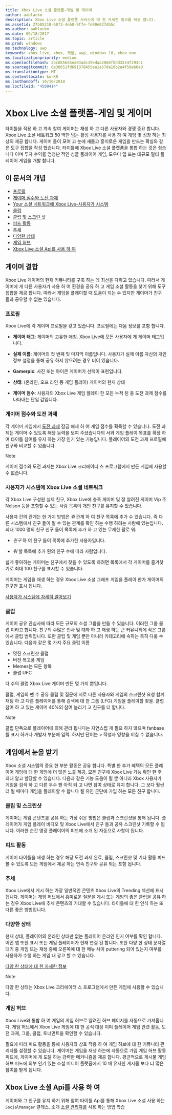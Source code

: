 ```yaml
---
title: Xbox Live 소셜 플랫폼-게임 및 게이머
author: aablackm
description: Xbox Live 소셜 플랫폼 서비스에 대 한 자세한 링크를 제공 합니다.
ms.assetid: 27b85218-60f3-4eb0-9f7e-fe90e027db5c
ms.author: aablackm
ms.date: 09/18/2017
ms.topic: article
ms.prod: windows
ms.technology: uwp
keywords: xbox live, xbox, 게임, uwp, windows 10, xbox one
ms.localizationpriority: medium
ms.openlocfilehash: 2bc8856d4ea03adc39edaa2066f0dd3224f293c1
ms.sourcegitcommit: 8e30651fd691378455ea1a57da10b2e4f50e66a0
ms.translationtype: MT
ms.contentlocale: ko-KR
ms.lasthandoff: 10/10/2018
ms.locfileid: "4509414"
---
```

# <a name="xbox-live-social-platform---for-games-and-gamers"></a>Xbox Live 소셜 플랫폼-게임 및 게이머

타이틀을 적용 하 고 계속 참여 게이머는 재생 하 고 다른 사용자와 경쟁 중요 합니다. Xbox Live 소셜 네트워크 50 백만 넘는 활성 사용자를 사용 하 여 게임 및 성장 하는 최상의 제공 합니다. 게이머 들이 모여 고 눈에 새롭고 흥미로운 게임을 만드는 확실와 같은 도구 집합을 작성 했습니다. 타이틀에 Xbox Live 소셜 플랫폼을 통합 하는 것은 쉽습니다 이며 투자 수익률 엄청난 적인 싱글 플레이어 게임, 도우미 앱 또는 대규모 멀티 플레이어 게임을 개발 합니다.

## <a name="concepts-in-this-article"></a>이 문서의 개념
- [프로필](#profile)
- [게이머 점수와 도전 과제](#gamerscore-and-achievements)
- [Your 소셜 네트워크에 Xbox Live-사용자가 시스템](#the-people-system---your-social-network-on-xbox-live)
- [클럽](#clubs)
- [클립 및 스크린 샷](#clips-and-screenshots)
- [피드 활동](#the-activity-feed)
- [추세](#trending)
- [다양한 상태](#rich-presence)
- [게임 허브](#game-hubs)
- [Xbox Live 소셜 Api를 사용 하 여](#use-the-xbox-live-social-apis)

## <a name="bringing-gamers-together"></a>게이머 결합
Xbox Live 게이머의 현재 커뮤니티를 구축 하는 데 최선을 다하고 있습니다. 따라서 게이머에 게 다른 사용자가 사용 하 여 환경을 공유 하 고 게임 소셜 활동을 찾기 위해 도구 집합을 제공 합니다. 따라서 게임을 플레이할 때 도움이 되는 수 있지만 게이머가 친구 들과 공유할 수 없는 있습니다. 

### <a name="profile"></a>프로필
Xbox Live에 각 게이머 프로필을 갖고 있습니다. 프로필에는 다음 정보를 포함 합니다.

-   **게이머 태그**: 게이머의 고유한 애칭. Xbox Live에 모든 사용자에 게 게이머 태그입니다.

-   **실제 이름**: 게이머의 첫 번째 및 마지막 이름입니다. 사용자가 실제 이름 자신의 개인 정보 설정을 통해 공유 하지 않으려는 경우 비어 있습니다.

-   **Gamerpic**: 사진 또는 아이콘 게이머가 선택이 표현입니다.

-   **상태**: (온라인, 오프 라인 등 게임 플레이) 게이머의 현재 상태

-   **게이머 점수**: 사용자의 Xbox Live 게임 플레이 한 모든 누적 된 총 도전 과제 점수를 나타내는 단일 값입니다.

### <a name="gamerscore-and-achievements"></a>게이머 점수와 도전 과제
각 게이머 게임에서 [도전 과제](../achievements-2017/achievements.md) 잠금 해제 하 여 게임 점수를 획득할 수 있습니다.
도전 과제는 게이머 수 있도록 해당 능력을 보여 주셨습니다의 서와 게임 플레이 목표를 확장 하 여 타이틀 참여를 유지 하는 가장 인기 있는 기능입니다. 플레이어의 도전 과제 프로필에 친구와 비교할 수 있습니다.

> [!NOTE]
> 게이머 점수와 도전 과제는 Xbox Live 크리에이터 스 프로그램에서 만든 게임에 사용할 수 없습니다.

### <a name="the-people-system---your-social-network-on-xbox-live"></a>사용자가 시스템에 Xbox Live 소셜 네트워크
각 Xbox Live 구성원 실제 친구, Xbox Live에 충족 게이머 및 잘 알려진 게이머 Vip 주 Nelson 등을 포함할 수 있는 사람 목록이 개인 친구를 유지할 수 있습니다. 

사용자 간의 관계는 한 가지 방법은 *워* 관계 하 여 친구 목록에 추가 수 있습니다. 즉 다른 시스템에서 친구 들이 될 수 있는 관계를 확인 하는 수행 하려는 사람에 있는입니다. 최대 1000 명의 친구 친구 들이 목록에 추가 하 고 있는 무제한 팔로 워:

-   *친구* 하 여 친구 들이 목록에 추가한 사용자입니다.

-   *워* 할 목록에 추가 된의 친구 수에 따라 사람입니다.

쉽게 좋아하는 게이머는 친구에서 찾을 수 있도록 하려면 목록에서 각 게이머를 즐겨찾기로 최대 100 친구를 표시할 수 있습니다.

게이머는 게임을 재생 하는 경우 Xbox Live 소셜 그래프 게임을 플레이 한가 게이머의 친구만 표시 됩니다.

[사용자가 시스템에 자세히 알아보기](people-system/xbox-live-people-system.md) 

### <a name="clubs"></a>클럽
게이머 공유 관심사에 따라 모든 규모의 소셜 그룹을 만들 수 있습니다. 이러한 그룹 클럽 이라고 합니다.
친구의 수많은 인사 및 대화 하 고 재생 하는 큰 커뮤니티에 작은 그룹에서 클럽 범위입니다.
또한 클럽 및 게임 뿐만 아니라 카테고리에 속하는 특히 다룰 수 있습니다. 다음과 같은 몇 가지 주요 클럽 이름

- 멋진 스크린샷 클럽
- 버전 복고풍 게임
- Memes는 모든 항목
- 클럽 UFC

다 수의 클럽 Xbox Live 게이머 만든 몇 가지 뿐입니다.

클럽, 게임의 팬 수 공유 클립 및 질문에 서로 다른 사용자와 게임의 스크린샷 요청 함께 채팅 하 고 다른 플레이어를 통해 검색에 대 한 그룹 (LFG) 게임을 플레이할 찾을. 클럽 참여 하 고 있는 게이머 40%의 참여 늘리기 고 친구를 더 합니다.

> [!NOTE]
> 클럽 단독으로 플레이어에 의해 관리 됩니다는 자연스럽 게 필요 하지 않으며 fanbase를 표시 하거나 개발자 부분에 입력. 하지만 단어는 > 작성자 영향을 미칠 수 없습니다. 

## <a name="getting-eyes-on-games"></a>게임에서 눈을 받기
Xbox 소셜 시스템의 중요 한 부분 활동은 공유 합니다. 특별 한 추가 혜택의 모든 플레이어 게임에 대 한 게임에 더 많은 노출 제공, 모든 친구에 Xbox Live 기능 확인 한 후 최대 알고 할당할 수 있습니다. 다음과 같은 기능 도움이 될 뿐 아니라 Xbox 사용자가 게임을 검색 하 고 다른 우수 팬 아직 되 고 나면 참여 상태로 유지 합니다. 그 보다 훨씬 더 될 때마다 게임을 플레이할 수 합니다 될 유인 군단에 가입 하는 모든 친구 합니다. 

### <a name="clips-and-screenshots"></a>클립 및 스크린샷
게이머는 게임 콘텐츠를 공유 하는 가장 쉬운 방법은 클립과 스크린샷을 통해 됩니다. 플레이어가 게임 플레이 비디오 및 Xbox Live에서 친구 들과 공유 스크린샷 기록할 수 됩니다. 이러한 순간 영광 플레이어의 피드에 소개 된 자동으로 사항이 됩니다.

### <a name="the-activity-feed"></a>피드 활동
게이머 타이틀을 재생 하는 경우 해당 도전 과제 완료, 클립, 스크린샷 및 기타 활동 피드 볼 수 있도록 모든 게임에서 제공 하는 연속 친구와 공유 되는 포함 됩니다.

### <a name="trending"></a>추세
Xbox Live에서 게시 하는 가장 일반적인 콘텐츠 Xbox Live의 Trending 섹션에 표시 됩니다. 게이머는 게임 허브에서 흥미로운 질문을 게시 또는 게임의 좋은 클립을 공유 하는 경우 Xbox Live에 추세 콘텐츠의 기대할 수 있습니다. 타이틀에 대 한 인식 하는 또 다른 좋은 방법입니다.

### <a name="rich-presence"></a>다양한 상태
현재 상태, 플레이어의 온라인 상태만 없는 플레이어 온라인 인지 여부를 확인 합니다. 어떤 앱 또한 표시 또는 게임 플레이어가 현재 연결 된 합니다. 또한 다양 한 상태 문자열 대기 중 게임 또는 재생 중에 오른쪽에 대 한 메뉴 사이 puttering 되어 있는지 여부를 사용자가 수행 하는 게임 내 광고 할 수 있습니다. 

[다양 한 상태에 대 한 자세한 정보](rich-presence-strings/rich-presence-strings-overview.md)

> [!NOTE]
> 다양 한 상태는 Xbox Live 크리에이터 스 프로그램에서 만든 게임에 사용할 수 있습니다.

### <a name="game-hubs"></a>게임 허브
Xbox Live와 통합 하 여 게임의 게임 허브로 알려진 허브 페이지를 자동으로 가져옵니다. 게임 허브에서 Xbox Live 게임에 대 한 공식 대상 이며 플레이어 게임 관련 활동, 도전 과제, 그룹, 클럽, 토너먼트을 확인할 수 있습니다.

필요에 따라 피드 활동을 통해 사용자와 상호 작용 하 여 게임 허브에 대 한 커뮤니티 관리자를 설정할 수 있습니다. 게이머는 게임을 재생 하는에 자동으로 가입 게임 허브 활동 피드에, 게이머에 게 도달 하는 강력한 메커니즘을 제공 합니다. 평균적으로 게시물 게임 허브 피드에 외부 인기 있는 소셜 미디어 플랫폼에서 10 배 유사한 게시물 보다 더 많은 참여를 받게 됩니다.

##  <a name="use-the-xbox-live-social-apis"></a>Xbox Live 소셜 Api를 사용 하 여
게이머와 그 친구를 유지 하기 위해 참여 타이틀 Api를 통해 Xbox Live 소셜 사용 하는 `SocialManager` 클래스.  소개 [소셜 관리자를](intro-to-social-manager.md) 사용 하는 방법 학습